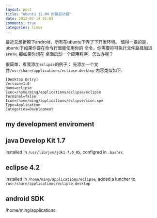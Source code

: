 ```yaml
---
layout: post
title: "ubuntu 12.04 创建启动器"
date: 2012-07-14 01:03
comments: true
categories: linux
---
```


最近又想折腾下android，所有在ubuntu下弄了下开发环境。
值得一提的是，ubuntu下如果你要在命令行里能使用你的
命令，你需要将可执行文件路径加进`$PATH`, 那如果你想在
桌面启动一个应用程序，怎么办呢？
<!-- more -->
很简单，看我添加`eclipse`的例子：
先添加一个文件`/usr/share/applications/eclipse.desktop`
内容类似如下:
```
[Desktop Entry]
Version=1.0
Name=eclipse
Exec=/home/ming/applications/eclipse/eclipse
Terminal=false
Icon=/home/ming/applications/eclipse/icon.xpm
Type=Application
Categories=Development
```


my development enviroment
-------------
java Develop Kit 1.7  
-----------
installed in `/usr/lib/jvm/jdk1.7.0_05`, configred in `.bashrc`

eclipse 4.2 
----------
installed in  `/home/ming/applications/eclipse`,
added a luncher to `/usr/share/applications/eclipse.desktop`

android SDK 
----------
/home/ming/applications

